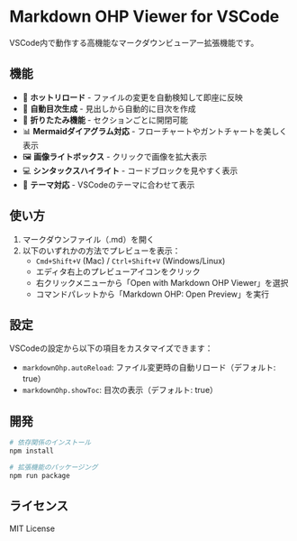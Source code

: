 # Markdown OHP Viewer for VSCode

VSCode内で動作する高機能なマークダウンビューアー拡張機能です。

## 機能

- 🔄 **ホットリロード** - ファイルの変更を自動検知して即座に反映
- 📑 **自動目次生成** - 見出しから自動的に目次を作成
- 📂 **折りたたみ機能** - セクションごとに開閉可能
- 📊 **Mermaidダイアグラム対応** - フローチャートやガントチャートを美しく表示
- 🖼️ **画像ライトボックス** - クリックで画像を拡大表示
- 💻 **シンタックスハイライト** - コードブロックを見やすく表示
- 🎨 **テーマ対応** - VSCodeのテーマに合わせて表示

## 使い方

1. マークダウンファイル（.md）を開く
2. 以下のいずれかの方法でプレビューを表示：
   - `Cmd+Shift+V` (Mac) / `Ctrl+Shift+V` (Windows/Linux)
   - エディタ右上のプレビューアイコンをクリック
   - 右クリックメニューから「Open with Markdown OHP Viewer」を選択
   - コマンドパレットから「Markdown OHP: Open Preview」を実行

## 設定

VSCodeの設定から以下の項目をカスタマイズできます：

- `markdownOhp.autoReload`: ファイル変更時の自動リロード（デフォルト: true）
- `markdownOhp.showToc`: 目次の表示（デフォルト: true）

## 開発

```bash
# 依存関係のインストール
npm install

# 拡張機能のパッケージング
npm run package
```

## ライセンス

MIT License